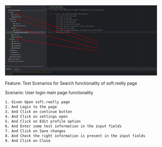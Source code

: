 ![alt text](https://github.com/idyakov/inter_project/blob/main/test_structure.png)

Feature: Test Scenarios for Search functionality of soft.reelly page

  Scenario: User login main page functionality

    1. Given Open soft.reelly page
    2. And Login to the page
    3. And Click on continue button
    4. And Click on settings open
    5. And Click on Edit profile option
    6. And Enter some test information in the input fields
    7. And Click on Save changes
    8. And Check the right information is present in the input fields
    9. And Click on Close

